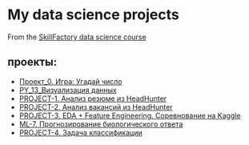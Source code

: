 # My data science projects
From the [SkillFactory data science course](https://skillfactory.ru/data-scientist-pro)

## проекты:

* [Проект_0. Игра: Угадай число](https://github.com/Yul-Art/SF-DST/tree/main/Project_0)
* [PY_13_Визуализация данных](https://github.com/Yul-Art/SF-DST/blob/main/PY13_Data_visualization.ipynb)
* [PROJECT-1. Анализ резюме из HeadHunter](https://github.com/Yul-Art/SF-DST/tree/main/PROJECT-1.%20Анализ%20резюме%20из%20HeadHunter)
* [PROJECT-2. Анализ вакансий из HeadHunter](https://github.com/Yul-Art/SF-DST/tree/main/PROJECT-2.%20Анализ%20вакансий%20из%20HeadHunter)
* [PROJECT-3. EDA + Feature Engineering. Соревнование на Kaggle](https://github.com/Yul-Art/SF-DST/tree/main/PROJECT-3.%20EDA%20%2B%20Feature%20Engineering.%20Соревнование%20на%20Kaggle)
* [ML-7. Прогнозирование биологического ответа](https://github.com/Yul-Art/SF-DST/blob/main/ML_7_Прогнозирование_биологического_ответа.ipynb)
* [PROJECT-4. Задача классификации]()